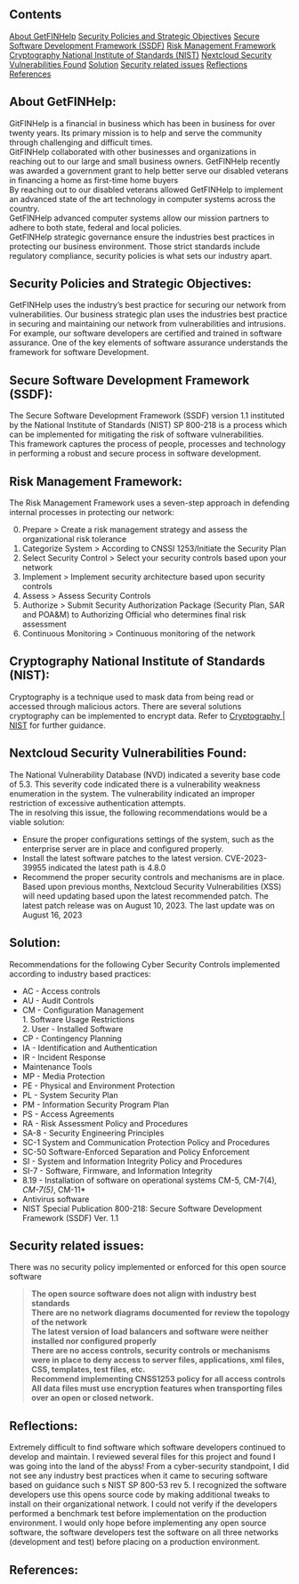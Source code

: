 ## Contents  

[About GetFINHelp](https://github.com/Hinrichsta/FA23-Cyber8420/blob/main/Project%20Proposal/Proposal.md#about-getfinhelp)
[Security Policies and Strategic Objectives](https://github.com/Hinrichsta/FA23-Cyber8420/blob/main/Project%20Proposal/Proposal.md#security-policies-and-strategic-objectives)
[Secure Software Development Framework (SSDF)](https://github.com/Hinrichsta/FA23-Cyber8420/blob/main/Project%20Proposal/Proposal.md#secure-software-development-framework-ssdf)
[Risk Management Framework](https://github.com/Hinrichsta/FA23-Cyber8420/blob/main/Project%20Proposal/Proposal.md#risk-management-framework)
[Cryptography National Institute of Standards (NIST)](https://github.com/Hinrichsta/FA23-Cyber8420/blob/main/Project%20Proposal/Proposal.md#cryptography-national-institute-of-standards-nist)
[Nextcloud Security Vulnerabilities Found](https://github.com/Hinrichsta/FA23-Cyber8420/blob/main/Project%20Proposal/Proposal.md#nextcloud-security-vulnerabilities-found)
[Solution](https://github.com/Hinrichsta/FA23-Cyber8420/blob/main/Project%20Proposal/Proposal.md#solution)
[Security related issues](https://github.com/Hinrichsta/FA23-Cyber8420/blob/main/Project%20Proposal/Proposal.md#security-related-issues)
[Reflections](https://github.com/Hinrichsta/FA23-Cyber8420/blob/main/Project%20Proposal/Proposal.md#reflections)
[References](https://github.com/Hinrichsta/FA23-Cyber8420/blob/main/Project%20Proposal/Proposal.md#references)
## About GetFINHelp:  

GitFINHelp is a financial in business which has been in business for over twenty years. Its primary mission is to help and serve the community through challenging and difficult times.  
GitFINHelp  collaborated with other businesses and organizations in reaching out to our large and small business owners. GetFINHelp recently was awarded a government grant to help better serve our disabled veterans in financing a home as first-time home buyers  
By reaching out to our disabled veterans allowed GetFINHelp to implement an advanced state of the art technology in computer systems across the country.  
GetFINHelp advanced computer systems allow our mission partners to adhere to both state, federal and local policies.  
GetFINHelp strategic governance ensure the industries best practices in protecting our business environment. Those strict standards include regulatory compliance, security policies is what sets our industry apart.  

## Security Policies and Strategic Objectives:  

GetFINHelp uses the industry’s best practice for securing our network from vulnerabilities. Our business strategic plan uses the industries best practice in securing and maintaining our network from vulnerabilities and intrusions.  
For example, our software developers are certified and trained in software assurance. One of the key elements of software assurance understands the framework for software Development.  

## Secure Software Development Framework (SSDF):  

The Secure Software Development Framework (SSDF) version 1.1 instituted by the National Institute of Standards (NIST) SP 800-218 is a process which can be implemented for mitigating the risk of software vulnerabilities.  
This framework captures the process of people, processes and technology in performing a robust and secure process in software development.  

## Risk Management Framework:  

The Risk Management Framework uses a seven-step approach in defending internal processes in protecting our network:  


0. Prepare \> Create a risk management strategy and assess the organizational risk tolerance
1. Categorize System \> According to CNSSI 1253/Initiate the Security Plan
2. Select Security Control \> Select your security controls based upon your network
3. Implement \> Implement security architecture based upon security controls
4. Assess \> Assess Security Controls
5. Authorize \> Submit Security Authorization Package (Security Plan, SAR and POA&M) to Authorizing Official who determines final risk assessment
6. Continuous Monitoring \> Continuous monitoring of the network  

## Cryptography National Institute of Standards (NIST):  

Cryptography is a technique used to mask data from being read or accessed through malicious actors. There are several solutions cryptography can be implemented to encrypt data. Refer to [Cryptography | NIST](https://www.nist.gov/cryptography) for further guidance.  

## Nextcloud Security Vulnerabilities Found:  

The National Vulnerability Database (NVD) indicated a severity base code of 5.3. This severity code indicated there is a vulnerability weakness enumeration in the system. The vulnerability indicated an improper restriction of excessive authentication attempts.  
The in resolving this issue, the following recommendations would be a viable solution:  
* Ensure the proper configurations settings of the system, such as the enterprise server are in place and configured properly.  
* Install the latest software patches to the latest version.  CVE-2023-39955 indicated the latest path is 4.8.0  
* Recommend the proper security controls and mechanisms are in place.  
Based upon previous months, Nextcloud Security Vulnerabilities (XSS) will need updating based upon the latest recommended patch. The latest patch release was on August 10, 2023. The last update was on August 16, 2023  

## Solution:  

Recommendations for the following Cyber Security Controls implemented according to industry based practices:  
* AC \- Access controls  
* AU \- Audit Controls  
* CM \- Configuration Management  
		1. Software Usage Restrictions  
		2. User \- Installed Software  
* CP \- Contingency Planning  
* IA \- Identification and Authentication  
* IR \- Incident Response  
* Maintenance Tools  
* MP \- Media Protection  
* PE \- Physical and Environment Protection  
* PL \- System Security Plan  
* PM \- Information Security Program Plan  
* PS \- Access Agreements  
* RA \- Risk Assessment Policy and Procedures  
* SA-8 \- Security Engineering Principles  
* SC\-1 System and Communication Protection Policy and Procedures  
* SC\-50 Software-Enforced Separation and Policy Enforcement  
* SI \- System and Information Integrity Policy and Procedures  
* SI-7 \- Software, Firmware, and Information Integrity  
* 8.19 \- Installation of software on operational systems CM-5, CM-7(4)*, CM-7(5)*, CM-11*  
* Antivirus software  
* NIST Special Publication 800-218: Secure Software Development Framework (SSDF) Ver. 1.1  

## Security related issues:  

There was no security policy implemented or enforced for this open source software  
> **The open source software does not align with industry best standards**  
> **There are no network diagrams documented for review the topology of the network**  
> **The latest version of load balancers and software were neither installed nor configured properly**  
> **There are no access controls, security controls or mechanisms were in place to deny access to server files, applications, xml files, CSS, templates, test files, etc.**  
> **Recommend implementing CNSS1253 policy for all access controls**  
> **All data files must use encryption features when transporting files over an open or closed network.**  

## Reflections:  

Extremely difficult to find software which software developers continued to develop and maintain. I reviewed several files for this project and found I was going into the land of the abyss! From a cyber-security standpoint, I did not see any industry best practices when it came to securing software based on guidance such s NIST SP 800-53 rev 5. I recognized the software developers use this opens source code by making additional tweaks to install on their organizational network. I could not verify if the developers performed a benchmark test before implementation on the production environment. I would only hope before implementing any open source software, the software developers test the software on all three networks (development and test) before placing on a production environment.  

## References:
